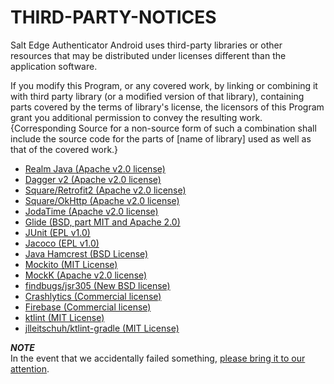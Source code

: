 # THIRD-PARTY-NOTICES

Salt Edge Authenticator Android uses third-party libraries or other resources that may be distributed under licenses different than the application software.  

If you modify this Program, or any covered work, by linking or combining it with third party library (or a modified version of that library), containing parts covered by the terms of library's license, the licensors of this Program grant you additional permission to convey the resulting work. {Corresponding Source for a non-source form of such a combination shall include the source code for the parts of [name of library] used as well as that of the covered work.}  
  
* [Realm Java (Apache v2.0 license)](https://raw.githubusercontent.com/realm/realm-java/master/LICENSE)
* [Dagger v2 (Apache v2.0 license)](https://raw.githubusercontent.com/google/dagger/master/LICENSE.txt)
* [Square/Retrofit2 (Apache v2.0 license)](https://raw.githubusercontent.com/square/retrofit/master/LICENSE.txt)
* [Square/OkHttp (Apache v2.0 license)](https://raw.githubusercontent.com/square/okhttp/master/LICENSE.txt)
* [JodaTime (Apache v2.0 license)](https://raw.githubusercontent.com/JodaOrg/joda-time/master/LICENSE.txt)
* [Glide (BSD, part MIT and Apache 2.0)](https://raw.githubusercontent.com/bumptech/glide/master/LICENSE)
* [JUnit (EPL v1.0)](https://junit.org/junit4/license.html)
* [Jacoco (EPL v1.0)](https://www.jacoco.org/jacoco/trunk/doc/license.html)
* [Java Hamcrest (BSD License)](https://raw.githubusercontent.com/hamcrest/JavaHamcrest/master/LICENSE.txt)
* [Mockito (MIT License)](https://raw.githubusercontent.com/mockito/mockito/release/2.x/LICENSE)
* [MockK (Apache v2.0 license)](https://raw.githubusercontent.com/sinatra/sinatra/master/LICENSE)
* [findbugs/jsr305 (New BSD license)](https://raw.githubusercontent.com/findbugsproject/findbugs/master/findbugs/licenses/LICENSE-jsr305.txt)
* [Crashlytics (Commercial license)](http://try.crashlytics.com/)
* [Firebase (Commercial license)](https://firebase.google.com/terms)
* [ktlint (MIT License)](https://raw.githubusercontent.com/pinterest/ktlint/master/LICENSE)
* [jlleitschuh/ktlint-gradle (MIT License)](https://raw.githubusercontent.com/JLLeitschuh/ktlint-gradle/master/LICENSE.txt)
    
***NOTE***  
In the event that we accidentally failed something, [please bring it to our attention](https://www.saltedge.com/pages/contact_support).
